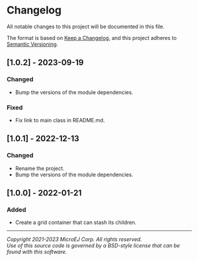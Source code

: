 # Changelog

All notable changes to this project will be documented in this file.

The format is based on [Keep a Changelog](https://keepachangelog.com/en/1.0.0/),
and this project adheres to [Semantic Versioning](https://semver.org/spec/v2.0.0.html).

## [1.0.2] - 2023-09-19

### Changed

- Bump the versions of the module dependencies.

### Fixed

- Fix link to main class in README.md.

## [1.0.1] - 2022-12-13

### Changed

- Rename the project.
- Bump the versions of the module dependencies.

## [1.0.0] - 2022-01-21

### Added

- Create a grid container that can stash its children.

---  
_Copyright 2021-2023 MicroEJ Corp. All rights reserved._  
_Use of this source code is governed by a BSD-style license that can be found with this software._